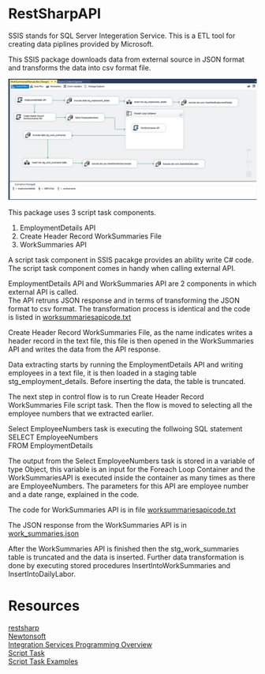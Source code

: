 <H1> RestSharpAPI </H1>

SSIS stands for SQL Server Integeration Service. This is a ETL tool for creating data piplines provided by Microsoft.

This SSIS package downloads data from external source in JSON format and transforms the data into csv format file.

<img src="/worksummariesAPIgraph.PNG"  style="max-width:100%;">

This package uses 3 script task components.

<ol>
  <li>EmploymentDetails API</li>
  <li>Create Header Record WorkSummaries File</li>
  <li>WorkSummaries API</li>
</ol>

A script task component in SSIS pacakge provides an ability write C# code. The script task component comes in handy when calling external API.

EmploymentDetails API and WorkSummaries API are 2 components in which external API is called.<br>
The API retruns JSON response and in terms of transforming the JSON format to csv format. The transformation process is identical and the code is listed in <a class="js-navigation-open link-gray-dark" title="work_summariesapicode.json" href="https://github.com/masoodqq/RestSharpAPI/blob/main/worksummariesapicode.txt">worksummariesapicode.txt</a>

Create Header Record WorkSummaries File, as the name indicates writes a header record in the
text file, this file is then opened in the WorkSummaries API and writes the data from the API response.

Data extracting starts by running the EmploymentDetails API and writing employees in a text file, it is then loaded in a staging table stg_employment_details. Before inserting the data, the table is truncated.

The next step in control flow is to run Create Header Record WorkSummaries File script task.
Then the flow is moved to selecting all the employee numbers that we extracted earlier.

Select EmployeeNumbers task is executing the follwoing SQL statement <br>
SELECT EmployeeNumbers <br>
FROM EmploymentDetails

The output from the Select EmployeeNumbers task is stored in a variable of type Object, this variable is an input for the Foreach Loop Container and the WorkSummariesAPI is executed inside the container as many times as there are EmployeeNumbers. The parameters for this API are employee number and a date range, explained in the code.

The code for WorkSummaries API is in file <a class="js-navigation-open link-gray-dark" title="work_summariesapicode.json" href="https://github.com/masoodqq/RestSharpAPI/blob/main/worksummariesapicode.txt">worksummariesapicode.txt</a>

The JSON response from the WorkSummaries API is in <a class="js-navigation-open link-gray-dark" title="work_summaries.json" href="https://github.com/masoodqq/RestSharpAPI/blob/main/work_summaries.json">work_summaries.json</a>

After the WorkSummaries API is finished then the stg_work_summaries table is truncated and the data is inserted.
Further data transformation is done by executing stored procedures InsertIntoWorkSummaries and InsertIntoDailyLabor.

<H1> Resources </H1>

<a class="js-navigation-open link-gray-dark" href="https://restsharp.dev/">restsharp</a> <br>
<a class="js-navigation-open link-gray-dark" href="https://www.newtonsoft.com/json">Newtonsoft</a> <br>
<a class="js-navigation-open link-gray-dark" href="https://docs.microsoft.com/en-us/sql/integration-services/integration-services-programming-overview?view=sql-server-ver15">Integration Services Programming Overview</a>
<br>
<a class="js-navigation-open link-gray-dark" href="https://docs.microsoft.com/en-us/sql/integration-services/control-flow/script-task?view=sql-server-ver15">Script Task</a> <br>
<a class="js-navigation-open link-gray-dark" href="https://docs.microsoft.com/en-us/sql/integration-services/extending-packages-scripting-task-examples/script-task-examples?view=sql-server-ver15">Script Task Examples</a> <br>

